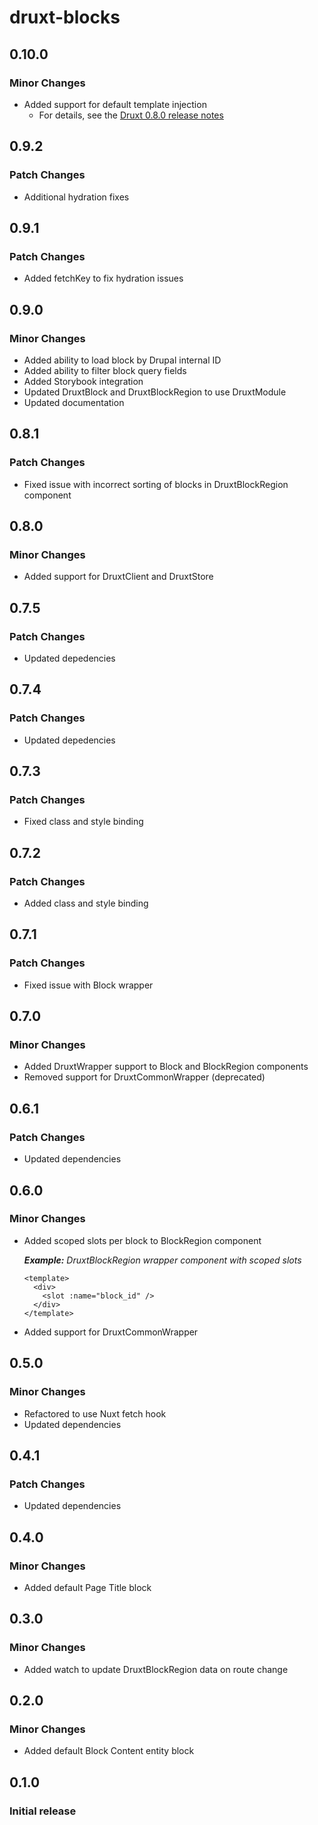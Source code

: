 # druxt-blocks

## 0.10.0
### Minor Changes

- Added support for default template injection
  - For details, see the [Druxt 0.8.0 release notes](/api/packages/druxt/CHANGELOG#080)

## 0.9.2
### Patch Changes

- Additional hydration fixes

## 0.9.1
### Patch Changes

- Added fetchKey to fix hydration issues

## 0.9.0
### Minor Changes

- Added ability to load block by Drupal internal ID
- Added ability to filter block query fields
- Added Storybook integration
- Updated DruxtBlock and DruxtBlockRegion to use DruxtModule
- Updated documentation

## 0.8.1
### Patch Changes

- Fixed issue with incorrect sorting of blocks in DruxtBlockRegion component

## 0.8.0
### Minor Changes

- Added support for DruxtClient and DruxtStore

## 0.7.5
### Patch Changes

- Updated depedencies

## 0.7.4
### Patch Changes

- Updated depedencies

## 0.7.3
### Patch Changes

- Fixed class and style binding

## 0.7.2
### Patch Changes

- Added class and style binding

## 0.7.1
### Patch Changes

- Fixed issue with Block wrapper

## 0.7.0
### Minor Changes

- Added DruxtWrapper support to Block and BlockRegion components
- Removed support for DruxtCommonWrapper (deprecated)

## 0.6.1
### Patch Changes

- Updated dependencies

## 0.6.0
### Minor Changes

- Added scoped slots per block to BlockRegion component

  _**Example:** DruxtBlockRegion wrapper component with scoped slots_

  ```vue
  <template>
    <div>
      <slot :name="block_id" />
    </div>
  </template>
  ```

- Added support for DruxtCommonWrapper

## 0.5.0
### Minor Changes

- Refactored to use Nuxt fetch hook
- Updated dependencies

## 0.4.1
### Patch Changes

- Updated dependencies

## 0.4.0
### Minor Changes

- Added default Page Title block

## 0.3.0
### Minor Changes

- Added watch to update DruxtBlockRegion data on route change

## 0.2.0
### Minor Changes

- Added default Block Content entity block

## 0.1.0
### Initial release

